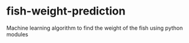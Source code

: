 # fish-weight-prediction
Machine learning algorithm to find the weight of the fish using python modules
